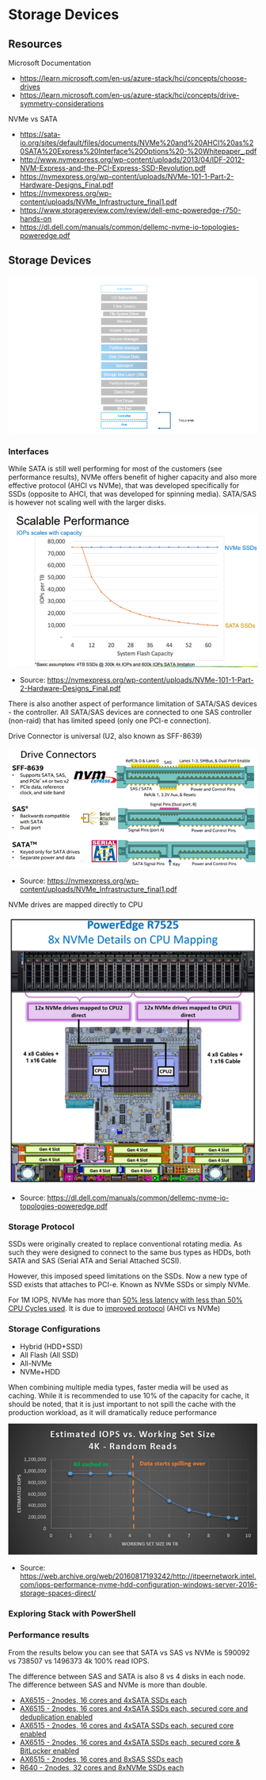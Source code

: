 # Storage Devices

## Resources

Microsoft Documentation

* https://learn.microsoft.com/en-us/azure-stack/hci/concepts/choose-drives
* https://learn.microsoft.com/en-us/azure-stack/hci/concepts/drive-symmetry-considerations

NVMe vs SATA

* https://sata-io.org/sites/default/files/documents/NVMe%20and%20AHCI%20as%20SATA%20Express%20Interface%20Options%20-%20Whitepaper_.pdf
* http://www.nvmexpress.org/wp-content/uploads/2013/04/IDF-2012-NVM-Express-and-the-PCI-Express-SSD-Revolution.pdf
* https://nvmexpress.org/wp-content/uploads/NVMe-101-1-Part-2-Hardware-Designs_Final.pdf
* https://nvmexpress.org/wp-content/uploads/NVMe_Infrastructure_final1.pdf
* https://www.storagereview.com/review/dell-emc-poweredge-r750-hands-on
* https://dl.dell.com/manuals/common/dellemc-nvme-io-topologies-poweredge.pdf

## Storage Devices

![](./media/Stack-PhysicalDisks.png)


### Interfaces

While SATA is still well performing for most of the customers (see performance results), NVMe offers benefit of higher capacity and also more effective protocol (AHCI vs NVMe), that was developed specifically for SSDs (opposite to AHCI, that was developed for spinning media). SATA/SAS is however not scaling well with the larger disks.

![](./media/ScalablePerformance.png)
* Source: https://nvmexpress.org/wp-content/uploads/NVMe-101-1-Part-2-Hardware-Designs_Final.pdf

There is also another aspect of performance limitation of SATA/SAS devices - the controller. All SATA/SAS devices are connected to one SAS controller (non-raid) that has limited speed (only one PCI-e connection).

Drive Connector is universal (U2, also known as SFF-8639)

![](./media/DriveConnector.png)
* Source: https://nvmexpress.org/wp-content/uploads/NVMe_Infrastructure_final1.pdf

NVMe drives are mapped directly to CPU

![](./media/NVMeDriveMapping.png)
* Source: https://dl.dell.com/manuals/common/dellemc-nvme-io-topologies-poweredge.pdf


### Storage Protocol

SSDs were originally created to replace conventional rotating media. As such they were designed to connect to the same bus types as HDDs, both SATA and SAS (Serial ATA and Serial Attached SCSI).

However, this imposed speed limitations on the SSDs.  Now a new type of SSD exists that attaches to PCI-e. Known as NVMe SSDs or simply NVMe.

For 1M IOPS, NVMe has more than [50% less latency with less than 50% CPU Cycles used](https://www.nvmexpress.org/wp-content/uploads/2013/04/IDF-2012-NVM-Express-and-the-PCI-Express-SSD-Revolution.pdf). It is due to [improved protocol](https://en.wikipedia.org/wiki/NVM_Express#Comparison_with_AHCI) (AHCI vs NVMe)

### Storage Configurations

* Hybrid (HDD+SSD)
* All Flash (All SSD)
* All-NVMe
* NVMe+HDD

When combining multiple media types, faster media will be used as caching. While it is recommended to use 10% of the capacity for cache, it should be noted, that it is just important to not spill the cache with the production workload, as it will dramatically reduce performance

![](./media/CachePerfDrop.png)
* Source: https://web.archive.org/web/20160817193242/http://itpeernetwork.intel.com/iops-performance-nvme-hdd-configuration-windows-server-2016-storage-spaces-direct/

### Exploring Stack with PowerShell

### Performance results

From the results below you can see that SATA vs SAS vs NVMe is 590092 vs 738507 vs 1496373 4k 100% read IOPS.

The difference between SAS and SATA is also 8 vs 4 disks in each node. The difference between SAS and NVMe is more than double.

* [AX6515 - 2nodes, 16 cores and 4xSATA SSDs each](./media/AX6515-All-Flash-8SATA-SSDs-32VMs-2Node.txt)
* [AX6515 - 2nodes, 16 cores and 4xSATA SSDs each, secured core and deduplication enabled](./media/AX6515-All-Flash-8SATA-SSDs-32VMs-2Node-SC-Dedup.txt)
* [AX6515 - 2nodes, 16 cores and 4xSATA SSDs each, secured core enabled](./media/AX6515-All-Flash-8SATA-SSDs-32VMs-2Node-SC.txt)
* [AX6515 - 2nodes, 16 cores and 4xSATA SSDs each, secured core & BitLocker enabled](./media/AX6515-All-Flash-8SATA-SSDs-32VMs-2Node-SC-Bitlocker.txt)
* [AX6515 - 2nodes, 16 cores and 8xSAS SSDs each](./media/AX6515-All-Flash-16SAS-SSDs-32VMs-2nodes-azshci.txt)
* [R640 - 2nodes, 32 cores and 8xNVMe SSDs each](./media/R640-All-NVMe-16NVMe-64VMs-2Node.txt)
